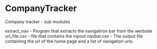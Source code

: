 # CompanyTracker
 Company tracker - sub modules 
 
 extract_nav - Program that extracts the navigatrion bar from the werbsite
 url_file.csv - file that contains the inpout
 navbar.csv - The output file containing the url of the home page and a list of navigation urls.
